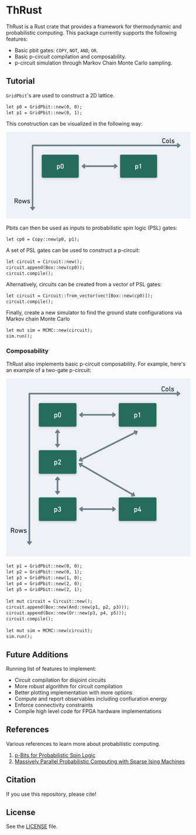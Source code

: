 # ThRust

ThRust is a Rust crate that provides a framework for thermodynamic and probabilistic computing. This package currently supports the following features:

* Basic pbit gates: `COPY`, `NOT`, `AND`, `OR`.
* Basic p-circuit compilation and composability.
* p-circuit simulation through Markov Chain Monte Carlo sampling.

## Tutorial
 
`GridPbit`'s are used to construct a 2D lattice.

	let p0 = GridPbit::new(0, 0);
	let p1 = GridPbit::new(0, 1);

This construction can be visualized in the following way:

![](./docs/images/gridpbit1.png)

Pbits can then be used as inputs to probabilistic spin logic (PSL) gates:

	let cp0 = Copy::new(p0, p1);

A set of PSL gates can be used to construct a p-circuit:

	let circuit = Circuit::new();
	circuit.append(Box::new(cp0));
	circuit.compile();

Alternatively, circuits can be created from a vector of PSL gates:

	let circuit = Circuit::from_vector(vec![Box::new(cp0)]);
	circuit.compile();

Finally, create a new simulator to find the ground state configurations via Markov chain Monte Carlo

	let mut sim = MCMC::new(circuit);
	sim.run();

### Composability
ThRust also implements basic p-circuit composability. For example, here's an example of a two-gate p-circuit:

![](./docs/images/gridpbit2.png)

	let p1 = GridPbit::new(0, 0);
	let p2 = GridPbit::new(0, 1);
	let p3 = GridPbit::new(1, 0);
	let p4 = GridPbit::new(2, 0);
	let p5 = GridPbit::new(2, 1);

	let mut circuit = Circuit::new();
	circuit.append(Box::new(And::new(p1, p2, p3)));
	circuit.append(Box::new(Or::new(p3, p4, p5)));
	circuit.compile();

	let mut sim = MCMC::new(circuit);
	sim.run();

## Future Additions
Running list of features to implement:
* Circuit compilation for disjoint circuits
* More robust algorithm for circuit compilation
* Better plotting implementation with more options
* Compute and report observables including confiuration energy
* Enforce connectivity constraints
* Compile high level code for FPGA hardware implementations

## References
Various references to learn more about probabilistic computing.
1) [p-Bits for Probabilistic Spin Logic](https://arxiv.org/pdf/1809.04028.pdf)
2) [Massively Parallel Probabilistic Computing with Sparse Ising Machines](https://arxiv.org/pdf/2110.02481.pdf)

## Citation
If you use this repository, please cite!

## License
See the [LICENSE](https://github.com/chaseklvk/thrust/blob/main/LICENSE) file.
